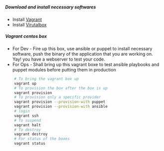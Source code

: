 ##### Download and install necessary softwares
- Install [Vagrant](https://www.vagrantup.com/)
- Install [Virutalbox](https://www.virtualbox.org/)

##### Vagrant centos box

- For Dev - Fire up this box, use ansible or puppet to install necessary software, push the binary of the application that you are working on. Yay! you have a webserver to test your code.
- For Ops - Shall bring up this vagrant boxe to test ansible playbooks and puppet modules before putting them in production

```sh
	# To bring the vagrant box up
	vagrant up
	# To provision the box after the box is up
	vagrant provision
	# To provision only a specific provider
	vagrant provision --provision-with puppet
	vagrant provision --provision-with ansible
	# login
	vagrant ssh
	# To suspend
	vagrant halt
	# To destroy 
	vagrant destroy
	# For status of the boxes
	vagrant status
```
